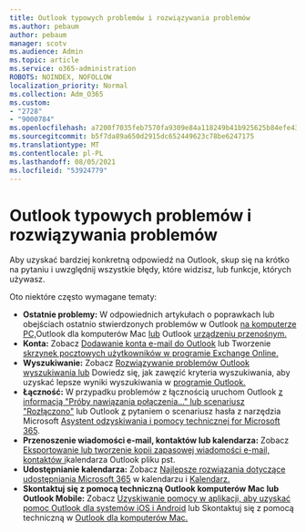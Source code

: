 ```yaml
---
title: Outlook typowych problemów i rozwiązywania problemów
ms.author: pebaum
author: pebaum
manager: scotv
ms.audience: Admin
ms.topic: article
ms.service: o365-administration
ROBOTS: NOINDEX, NOFOLLOW
localization_priority: Normal
ms.collection: Adm_O365
ms.custom:
- "2728"
- "9000784"
ms.openlocfilehash: a7200f7035feb7570fa9309e84a118249b41b925625b84efe43e7c5f480daeca
ms.sourcegitcommit: b5f7da89a650d2915dc652449623c78be6247175
ms.translationtype: MT
ms.contentlocale: pl-PL
ms.lasthandoff: 08/05/2021
ms.locfileid: "53924779"
---
```

# <a name="outlook-common-issues-and-resolutions"></a>Outlook typowych problemów i rozwiązywania problemów

Aby uzyskać bardziej konkretną odpowiedź na Outlook, skup się na krótko na pytaniu i uwzględnij wszystkie błędy, które widzisz, lub funkcje, których używasz.

Oto niektóre często wymagane tematy:

- **Ostatnie problemy:**  W odpowiednich artykułach o poprawkach lub obejściach ostatnio stwierdzonych problemów w Outlook [na komputerze PC,](https://support.office.com/article/ecf61305-f84f-4e13-bb73-95a214ac1230)Outlook dla komputerów Mac [lub](https://support.office.com/article/54afa5e3-db38-422a-9d94-3b55330ded8e) Outlook [urządzeniu przenośnym.](https://support.office.com/article/a264ef01-9c88-48fb-9285-7017e4f31f02)
- **Konta:**  Zobacz [Dodawanie konta e-mail do Outlook](https://support.office.com/article/6e27792a-9267-4aa4-8bb6-c84ef146101b) lub Tworzenie [skrzynek pocztowych użytkowników w programie Exchange Online.](https://docs.microsoft.com/Exchange/recipients-in-exchange-online/create-user-mailboxes)
- **Wyszukiwanie:**  Zobacz [Rozwiązywanie problemów Outlook wyszukiwania lub](https://support.office.com/article/2556b11f-f4d8-46be-b0a7-de33a3f4f066) Dowiedz się, jak zawęzić kryteria wyszukiwania, aby uzyskać lepsze wyniki wyszukiwania w [programie Outlook.](https://support.office.com/article/D824D1E9-A255-4C8A-8553-276FB895A8DA)
- **Łączność:**  W przypadku problemów z łącznością uruchom Outlook [z informacją "Próby nawiązania połączenia..." lub scenariusz "Rozłączono"](https://aka.ms/SaRA-OutlookDisconnect) lub Outlook [z](https://aka.ms/SaRA-OutlookPwdPrompt) pytaniem o scenariusz hasła z narzędzia Microsoft [Asystent odzyskiwania i pomocy technicznej for Microsoft 365](https://diagnostics.outlook.com/#/).
- **Przenoszenie wiadomości e-mail, kontaktów lub kalendarza:**  Zobacz [Eksportowanie lub tworzenie kopii zapasowej wiadomości e-mail, kontaktów i](https://support.office.com/article/14252b52-3075-4e9b-be4e-ff9ef1068f91)kalendarza Outlook pliku pst.
- **Udostępnianie kalendarza:**  Zobacz [Najlepsze rozwiązania dotyczące udostępniania Microsoft 365](https://support.office.com/article/b576ecc3-0945-4d75-85f1-5efafb8a37b4) w kalendarzu i [Kalendarz.](https://support.office.com/article/D93F72D3-2361-4E0D-8D6A-5C4939C17F39)
- **Skontaktuj się z pomocą techniczną Outlook komputerów Mac lub Outlook Mobile:**  Zobacz [Uzyskiwanie pomocy w aplikacji, aby uzyskać pomoc Outlook dla systemów iOS i Android](https://support.office.com/article/218a22d1-9fa5-4889-b689-de1c63493243) lub Skontaktuj się z pomocą techniczną w [Outlook dla komputerów Mac.](https://support.office.com/article/d0410177-8e65-4487-93f7-206a3a3d71a8)
